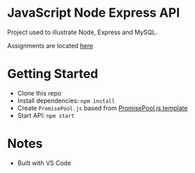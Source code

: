# JavaScript Node Express API
Project used to illustrate Node, Express and MySQL.

Assignments are located [here](Assignments.md)

# Getting Started
- Clone this repo
- Install dependencies: `npm install`
- Create `PromisePool.js` based from [PromisePool.js.template](PromisePool.js.template)
- Start API: `npm start`

# Notes
- Built with VS Code 
